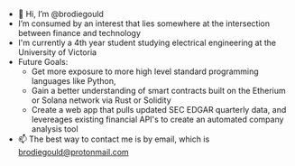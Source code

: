 - 👋 Hi, I’m @brodiegould
- I’m consumed by an interest that lies somewhere at the intersection between finance and technology
- I'm currently a 4th year student studying electrical engineering at the University of Victoria
- Future Goals: 
  - Get more exposure to more high level standard programming languages like Python, 
  - Gain a better understanding of smart contracts built on the Etherium or Solana network via Rust or Solidity
  - Create a web app that pulls updated SEC EDGAR quarterly data, and levereages existing financial API's to create an automated company analysis tool
- 📫 The best way to contact me is by email, which is brodiegould@protonmail.com
